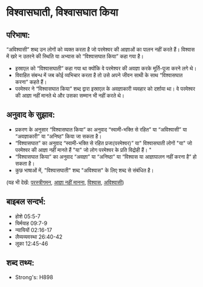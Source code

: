 # विश्वासघाती, विश्वासघात किया #

## परिभाषा: ##

“अविश्वासी” शब्द उन लोगों को व्यक्त करता है जो परमेश्वर की आज्ञाओं का पालन नहीं करते हैं। विश्वास में खरे न उतरने की स्थिति या अभ्यास को “विश्वासघात किया” कहा गया है।

* इस्राएल को “विश्वासघाती” कहा गया था क्योंकि वे परमेश्वर की अवज्ञा करके मूर्ति-पूजा करने लगे थे।
* विवाहित संबन्ध में जब कोई व्यभिचार करता है तो उसे अपने जीवन साथी के साथ “विश्वासघात करना” कहते हैं।
* परमेश्वर ने “विश्वासघात किया” शब्द द्वारा इस्राएल के अवज्ञाकारी व्यवहार को दर्शाया था। वे परमेश्वर की आज्ञा नहीं मानते थे और उसका सम्मान भी नहीं करते थे।

## अनुवाद के सुझाव: ##

* प्रकरण के अनुसार “विश्वासघात किया” का अनुवाद “स्वामी-भक्ति से रहित” या “अविश्वासी” या “अवज्ञाकारी” या “अनिष्ठ” किया जा सकता है।
* “विश्वासघात” का अनुवाद “स्वामी-भक्ति से रहित प्रजा(परमेश्वर)” या" विश्वासघाती लोगों "या" जो परमेश्वर की आज्ञा नहीं मानते हैं "या" जो लोग परमेश्वर के प्रति विद्रोही हैं। "
* “विश्वासघात किया” का अनुवाद “अवज्ञा” या “अनिष्ठा” या “विश्वास या आज्ञापालन नहीं करना है” हो सकता है।
* कुछ भाषाओं में, "विश्वासघाती" शब्द "अविश्वास" के लिए शब्द से संबंधित है।

(यह भी देखें: [परस्त्रीगमन](../adultery.md), [आज्ञा नहीं मानना](../disobey.md), [विश्वास](../faithful.md), [अविश्वासी](../unbeliever.md))

## बाइबल सन्दर्भ: ##

* होशे 05:5-7
* यिर्मयाह 09:7-9
* न्यायियों 02:16-17
* लैव्यव्यवस्था 26:40-42
* लूका 12:45-46

## शब्द तथ्य: ##

* Strong's: H898

